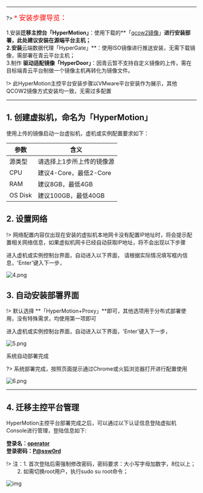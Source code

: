 

---

?>  <font face="黑体" size=4  color=red>* 安装步骤导览：</font> </br></br>
1.安装**迁移主控台「HyperMotion」**：使用下载的**「[qcow2镜像](standalone/aliyun/premise.md?id=qcow2下载)」**进行安装部署，此处建议安装在源端平台主机；</br>
2.安装**云端数据代理「HyperGate」**：使用ISO镜像进行推送安装，无需下载镜像，需部署在青云平台主机；</br>
3.制作 **驱动适配镜像「HyperDoor」**：因青云暂不支持自定义镜像的上传，需在目标端青云平台制做一个镜像主机再转化为镜像文件。  </br>


!> 此HyperMotion主控平台安装步骤以VMware平台安装作为展示，其他QCOW2镜像方式安装均一致，无需过多配置


---

## 1. 创建虚拟机，命名为「HyperMotion」

使用上传的镜像启动一台虚拟机，虚机或实例配置要求如下：</br>

参数  | 含义
------------- | -------------
源类型  | 请选择上1步所上传的镜像源
CPU  | 建议4-Core，最低2-Core
RAM | 建议8GB，最低4GB
OS Disk  | 建议100GB，最低40GB

## 2. 设置网络

!> 网络配置内容仅出现在安装的虚拟机本地网卡没有配置IP地址时，将会提示配置相关网络信息，如果虚拟机网卡已经自动获取IP地址，将不会出现以下步骤

进入虚机或实例控制台界面，自动进入以下界面，
请根据实际情况填写框内信息，'Enter'键入下一步，

![4.png](https://oneprocloud.oss-cn-beijing.aliyuncs.com/_images/standalone/install/4.png ':size=40%')

## 3. 自动安装部署界面

!> 默认选择 **「HyperMotion+Proxy」**即可，其他选项用于分布式部署使用，没有特殊需求，均使用第一项即可


进入虚机或实例控制台界面，自动进入以下界面，'Enter'键入下一步，

![5.png](https://oneprocloud.oss-cn-beijing.aliyuncs.com/_images/standalone/install/5.png ':size=40%')

系统自动部署完成

?> 系统部署完成，按照页面提示通过Chrome或火狐浏览器打开进行配置使用

![6.png](https://oneprocloud.oss-cn-beijing.aliyuncs.com/_images/standalone/install/7.png ':size=70%')

----

## 4. 迁移主控平台管理

HyperMotion主控平台部署完成之后，可以通过以下认证信息登陆虚拟机Console进行管理，登陆信息如下:</br>

**登录名：<u>operator</u>**</br>
**登录密码：<u>P@ssw0rd</u>**</br>

!> 注：1. 首次登陆后需强制修改密码，密码要求：大小写字母加数字，8位以上；</br>
 &ensp; &ensp; &ensp;2. 如需切换root用户，执行sudo su root命令；

![img](https://oneprocloud.oss-cn-beijing.aliyuncs.com/_images/standalone/install/3.png ':size=80%')
